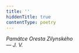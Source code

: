 ```yaml
---
title: ''
hiddenTitle: true
contentType: poetry
---
```


<section>

_Památce Oresta Zilynského  
— J. V._

</section>
